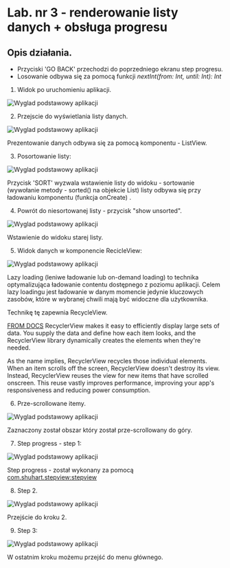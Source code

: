# Lab. nr 3 - renderowanie listy danych + obsługa progresu

## Opis działania.
* Przyciski 'GO BACK' przechodzi do poprzedniego ekranu step progresu.
* Losowanie odbywa się za pomocą funkcji <i>nextInt(from: Int, until: Int): Int </i>


1. Widok po uruchomieniu aplikacji.

![Wyglad podstawowy aplikacji](screens/1_main.png)


2. Przejscie do wyświetlania listy danych.

![Wyglad podstawowy aplikacji](screens/2_unsorted.png)

Prezentowanie danych odbywa się za pomocą komponentu - ListView.

3. Posortowanie listy:

![Wyglad podstawowy aplikacji](screens/2_sorted.png)

Przycisk 'SORT' wyzwala wstawienie listy do widoku - sortowanie (wywołanie metody - sorted() na objekcie List) listy odbywa się przy ładowaniu komponentu (funkcja onCreate) .


4. Powrót do niesortowanej listy - przycisk "show unsorted".

![Wyglad podstawowy aplikacji](screens/2_unsorted2.png)

Wstawienie do widoku starej listy.

5. Widok danych w komponencie RecicleView:

![Wyglad podstawowy aplikacji]( screens/3_chars.png )

Lazy loading (leniwe ładowanie lub on-demand loading) to technika optymalizująca ładowanie  contentu dostępnego z poziomu  aplikacji. Celem lazy loadingu jest ładowanie w danym momencie jedynie kluczowych zasobów, które w wybranej chwili mają być widoczne dla użytkownika.

Technikę tę zapewnia RecycleView.

<u>FROM DOCS</u>
RecyclerView makes it easy to efficiently display large sets of data. You supply the data and define how each item looks, and the RecyclerView library dynamically creates the elements when they're needed.

As the name implies, RecyclerView recycles those individual elements. When an item scrolls off the screen, RecyclerView doesn't destroy its view. Instead, RecyclerView reuses the view for new items that have scrolled onscreen. This reuse vastly improves performance, improving your app's responsiveness and reducing power consumption.

6. Prze-scrollowane itemy.

![Wyglad podstawowy aplikacji](screens/3_chars2.png)

Zaznaczony został obszar który został prze-scrollowany do góry.

7. Step progress - step 1:

![Wyglad podstawowy aplikacji](screens/4_step_one.png)

Step progress - został wykonany za pomocą [com.shuhart.stepview:stepview](https://github.com/shuhart/StepView)

8. Step 2.

![Wyglad podstawowy aplikacji](screens/4_step_two.png)

Przejście do kroku 2.

9. Step 3:

![Wyglad podstawowy aplikacji](screens/4_step_three.png)

W ostatnim kroku możemu przejść do menu głównego.
